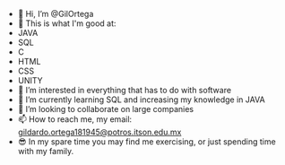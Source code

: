 - 👋 Hi, I’m @GilOrtega
- 🔬 This is what I'm good at:
- JAVA
- SQL
- C
- HTML
- CSS
- UNITY
- 👀 I’m interested in everything that has to do with software
- 🌱 I’m currently learning SQL and increasing my knowledge in JAVA
- 💞️ I’m looking to collaborate on large companies
- 📫 How to reach me, my email: gildardo.ortega181945@potros.itson.edu.mx
- 😎 In my spare time you may find me exercising, or just spending time with my family.

<!---
GilOrtega/GilOrtega is a ✨ special ✨ repository because its `README.md` (this file) appears on your GitHub profile.
You can click the Preview link to take a look at your changes.
--->
